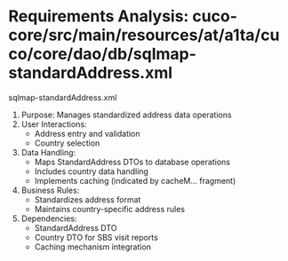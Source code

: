 # Requirements Analysis: cuco-core/src/main/resources/at/a1ta/cuco/core/dao/db/sqlmap-standardAddress.xml

sqlmap-standardAddress.xml
1. Purpose: Manages standardized address data operations
2. User Interactions:
   - Address entry and validation
   - Country selection
3. Data Handling:
   - Maps StandardAddress DTOs to database operations
   - Includes country data handling
   - Implements caching (indicated by cacheM... fragment)
4. Business Rules:
   - Standardizes address format
   - Maintains country-specific address rules
5. Dependencies:
   - StandardAddress DTO
   - Country DTO for SBS visit reports
   - Caching mechanism integration